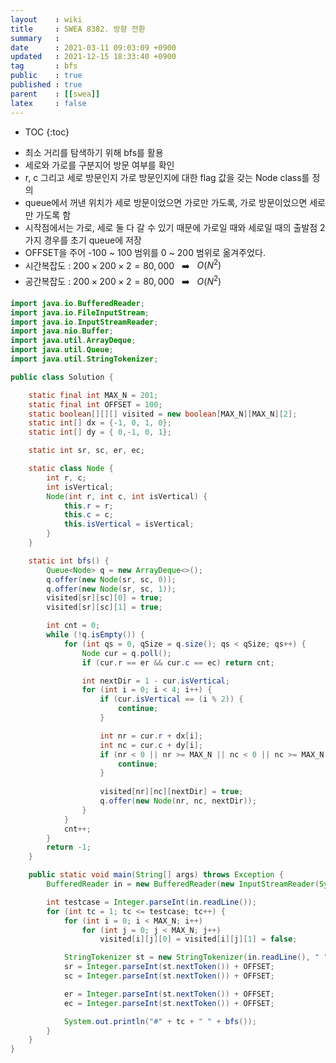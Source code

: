 ```yaml
---
layout    : wiki
title     : SWEA 8382. 방향 전환
summary   : 
date      : 2021-03-11 09:03:09 +0900
updated   : 2021-12-15 18:33:40 +0900
tag       : bfs
public    : true
published : true
parent    : [[swea]]
latex     : false
---
```

* TOC
{:toc}

- 최소 거리를 탐색하기 위해 bfs를 활용
- 세로와 가로를 구분지어 방문 여부를 확인
- r, c 그리고 세로 방문인지 가로 방문인지에 대한 flag 값을 갖는 Node class를 정의
- queue에서 꺼낸 위치가 세로 방문이었으면 가로만 가도록, 가로 방문이었으면 세로만 가도록 함
- 시작점에서는 가로, 세로 둘 다 갈 수 있기 때문에 가로일 때와 세로일 때의 출발점 2가지 경우를 초기 queue에 저장
- OFFSET을 주어 -100 ~ 100 범위를 0 ~ 200 범위로 옮겨주었다.
- 시간복잡도 : $200 \times 200 \times 2 = 80,000$ $~$ :arrow_right: $~$ $O(N^2)$
- 공간복잡도 : $200 \times 200 \times 2 = 80,000$ $~$ :arrow_right: $~$ $O(N^2)$

```java linenos
import java.io.BufferedReader;
import java.io.FileInputStream;
import java.io.InputStreamReader;
import java.nio.Buffer;
import java.util.ArrayDeque;
import java.util.Queue;
import java.util.StringTokenizer;

public class Solution {

	static final int MAX_N = 201;
	static final int OFFSET = 100;
	static boolean[][][] visited = new boolean[MAX_N][MAX_N][2];
	static int[] dx = {-1, 0, 1, 0};
	static int[] dy = { 0,-1, 0, 1};

	static int sr, sc, er, ec;

	static class Node {
		int r, c;
		int isVertical;
		Node(int r, int c, int isVertical) {
			this.r = r;
			this.c = c;
			this.isVertical = isVertical;
		}
	}

	static int bfs() {
		Queue<Node> q = new ArrayDeque<>();
		q.offer(new Node(sr, sc, 0));
		q.offer(new Node(sr, sc, 1));
		visited[sr][sc][0] = true;
		visited[sr][sc][1] = true;

		int cnt = 0;
		while (!q.isEmpty()) {
			for (int qs = 0, qSize = q.size(); qs < qSize; qs++) {
				Node cur = q.poll();
				if (cur.r == er && cur.c == ec) return cnt;

				int nextDir = 1 - cur.isVertical;
				for (int i = 0; i < 4; i++) {
					if (cur.isVertical == (i % 2)) {
						continue;
					}

					int nr = cur.r + dx[i];
					int nc = cur.c + dy[i];
					if (nr < 0 || nr >= MAX_N || nc < 0 || nc >= MAX_N || visited[nr][nc][nextDir]) {
						continue;
					}
					
					visited[nr][nc][nextDir] = true;
					q.offer(new Node(nr, nc, nextDir));
				}
			}
			cnt++;
		}
		return -1;
	}

	public static void main(String[] args) throws Exception {
		BufferedReader in = new BufferedReader(new InputStreamReader(System.in));

		int testcase = Integer.parseInt(in.readLine());
		for (int tc = 1; tc <= testcase; tc++) {
			for (int i = 0; i < MAX_N; i++)
				for (int j = 0; j < MAX_N; j++)
					visited[i][j][0] = visited[i][j][1] = false;

			StringTokenizer st = new StringTokenizer(in.readLine(), " ");
			sr = Integer.parseInt(st.nextToken()) + OFFSET;
			sc = Integer.parseInt(st.nextToken()) + OFFSET;

			er = Integer.parseInt(st.nextToken()) + OFFSET;
			ec = Integer.parseInt(st.nextToken()) + OFFSET;

			System.out.println("#" + tc + " " + bfs());
		}
	}
}
```
